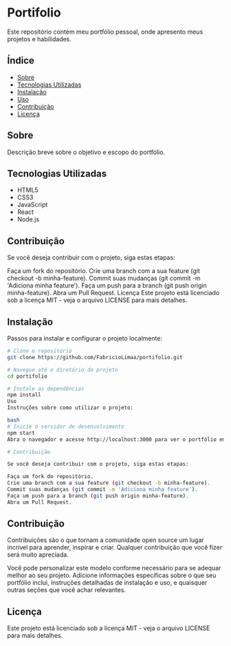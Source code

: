 ﻿# Portifolio

Este repositório contém meu portfólio pessoal, onde apresento meus projetos e habilidades.

## Índice

- [Sobre](#sobre)
- [Tecnologias Utilizadas](#tecnologias-utilizadas)
- [Instalação](#instalação)
- [Uso](#uso)
- [Contribuição](#contribuição)
- [Licença](#licença)

## Sobre

Descrição breve sobre o objetivo e escopo do portfólio. 

## Tecnologias Utilizadas

- HTML5
- CSS3
- JavaScript
- React
- Node.js

## Contribuição

Se você deseja contribuir com o projeto, siga estas etapas:

Faça um fork do repositório.
Crie uma branch com a sua feature (git checkout -b minha-feature).
Commit suas mudanças (git commit -m 'Adiciona minha feature').
Faça um push para a branch (git push origin minha-feature).
Abra um Pull Request.
Licença
Este projeto está licenciado sob a licença MIT - veja o arquivo LICENSE para mais detalhes.

## Instalação

Passos para instalar e configurar o projeto localmente:

```bash
# Clone o repositório
git clone https://github.com/FabricioLimaa/portifolio.git

# Navegue até o diretório do projeto
cd portifolio

# Instale as dependências
npm install
Uso
Instruções sobre como utilizar o projeto:

bash
# Inicie o servidor de desenvolvimento
npm start
Abra o navegador e acesse http://localhost:3000 para ver o portfólio em ação.

# Contribuição

Se você deseja contribuir com o projeto, siga estas etapas:

Faça um fork do repositório.
Crie uma branch com a sua feature (git checkout -b minha-feature).
Commit suas mudanças (git commit -m 'Adiciona minha feature').
Faça um push para a branch (git push origin minha-feature).
Abra um Pull Request.


```

## Contribuição

Contribuições são o que tornam a comunidade open source um lugar incrível para aprender, inspirar e criar. Qualquer contribuição que você fizer será muito apreciada.

Você pode personalizar este modelo conforme necessário para se adequar melhor ao seu projeto. Adicione informações específicas sobre o que seu portfólio inclui, instruções detalhadas de instalação e uso, e quaisquer outras seções que você achar relevantes.

## Licença
Este projeto está licenciado sob a licença MIT - veja o arquivo LICENSE para mais detalhes.
